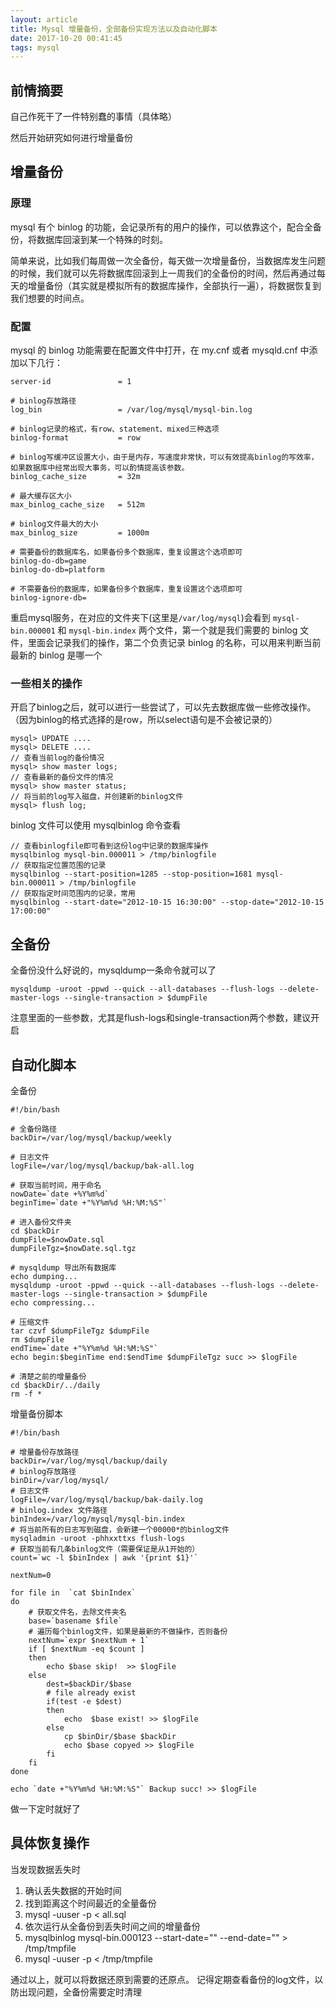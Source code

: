 ```yaml
---
layout: article
title: Mysql 增量备份，全部备份实现方法以及自动化脚本
date: 2017-10-20 00:41:45
tags: mysql
---
```


## 前情摘要

自己作死干了一件特别蠢的事情（具体略）

然后开始研究如何进行增量备份

## 增量备份

### 原理

mysql 有个 binlog 的功能，会记录所有的用户的操作，可以依靠这个，配合全备份，将数据库回滚到某一个特殊的时刻。

简单来说，比如我们每周做一次全备份，每天做一次增量备份，当数据库发生问题的时候，我们就可以先将数据库回滚到上一周我们的全备份的时间，然后再通过每天的增量备份（其实就是模拟所有的数据库操作，全部执行一遍），将数据恢复到我们想要的时间点。

### 配置

mysql 的 binlog 功能需要在配置文件中打开，在 my.cnf 或者 mysqld.cnf 中添加以下几行：

```shell
server-id               = 1

# binlog存放路径
log_bin                 = /var/log/mysql/mysql-bin.log

# binlog记录的格式，有row、statement、mixed三种选项
binlog-format           = row

# binlog写缓冲区设置大小，由于是内存，写速度非常快，可以有效提高binlog的写效率，如果数据库中经常出现大事务，可以酌情提高该参数。
binlog_cache_size       = 32m

# 最大缓存区大小
max_binlog_cache_size   = 512m

# binlog文件最大的大小
max_binlog_size         = 1000m

# 需要备份的数据库名，如果备份多个数据库，重复设置这个选项即可
binlog-do-db=game     
binlog-do-db=platform

# 不需要备份的数据库，如果备份多个数据库，重复设置这个选项即可
binlog-ignore-db=
```

重启mysql服务，在对应的文件夹下(这里是`/var/log/mysql`)会看到 `mysql-bin.000001` 和 `mysql-bin.index` 两个文件，第一个就是我们需要的 binlog 文件，里面会记录我们的操作，第二个负责记录 binlog 的名称，可以用来判断当前最新的 binlog 是哪一个

### 一些相关的操作

开启了binlog之后，就可以进行一些尝试了，可以先去数据库做一些修改操作。（因为binlog的格式选择的是row，所以select语句是不会被记录的）

```mysql
mysql> UPDATE ....
mysql> DELETE ....
// 查看当前log的备份情况
mysql> show master logs;
// 查看最新的备份文件的情况
mysql> show master status;
// 将当前的log写入磁盘，并创建新的binlog文件
mysql> flush log;
```

binlog 文件可以使用 mysqlbinlog 命令查看

```mysql
// 查看binlogfile即可看到这份log中记录的数据库操作
mysqlbinlog mysql-bin.000011 > /tmp/binlogfile
// 获取指定位置范围的记录
mysqlbinlog --start-position=1285 --stop-position=1681 mysql-bin.000011 > /tmp/binlogfile
// 获取指定时间范围内的记录，常用
mysqlbinlog --start-date="2012-10-15 16:30:00" --stop-date="2012-10-15 17:00:00"
```

## 全备份

全备份没什么好说的，mysqldump一条命令就可以了
```
mysqldump -uroot -ppwd --quick --all-databases --flush-logs --delete-master-logs --single-transaction > $dumpFile
```
注意里面的一些参数，尤其是flush-logs和single-transaction两个参数，建议开启

## 自动化脚本

全备份
```shell
#!/bin/bash

# 全备份路径
backDir=/var/log/mysql/backup/weekly

# 日志文件
logFile=/var/log/mysql/backup/bak-all.log

# 获取当前时间，用于命名
nowDate=`date +%Y%m%d`
beginTime=`date +"%Y%m%d %H:%M:%S"`

# 进入备份文件夹
cd $backDir
dumpFile=$nowDate.sql
dumpFileTgz=$nowDate.sql.tgz

# mysqldump 导出所有数据库
echo dumping...
mysqldump -uroot -ppwd --quick --all-databases --flush-logs --delete-master-logs --single-transaction > $dumpFile
echo compressing...

# 压缩文件
tar czvf $dumpFileTgz $dumpFile
rm $dumpFile
endTime=`date +"%Y%m%d %H:%M:%S"`
echo begin:$beginTime end:$endTime $dumpFileTgz succ >> $logFile

# 清楚之前的增量备份
cd $backDir/../daily
rm -f *
```

增量备份脚本

```shell
#!/bin/bash

# 增量备份存放路径
backDir=/var/log/mysql/backup/daily
# binlog存放路径
binDir=/var/log/mysql/
# 日志文件
logFile=/var/log/mysql/backup/bak-daily.log
# binlog.index 文件路径
binIndex=/var/log/mysql/mysql-bin.index
# 将当前所有的日志写到磁盘，会新建一个00000*的binlog文件
mysqladmin -uroot -phhxxttxs flush-logs
# 获取当前有几条binlog文件（需要保证是从1开始的）
count=`wc -l $binIndex | awk '{print $1}'`

nextNum=0

for file in  `cat $binIndex`
do
    # 获取文件名，去除文件夹名
    base=`basename $file`
    # 遍历每个binlog文件，如果是最新的不做操作，否则备份
    nextNum=`expr $nextNum + 1`
    if [ $nextNum -eq $count ]
    then
    	echo $base skip!  >> $logFile
    else
        dest=$backDir/$base
        # file already exist
        if(test -e $dest)
        then
            echo  $base exist! >> $logFile
       	else
            cp $binDir/$base $backDir
            echo $base copyed >> $logFile
        fi
    fi
done

echo `date +"%Y%m%d %H:%M:%S"` Backup succ! >> $logFile
```

做一下定时就好了

## 具体恢复操作

当发现数据丢失时

1. 确认丢失数据的开始时间
2. 找到距离这个时间最近的全量备份
3. mysql -uuser -p < all.sql
4. 依次运行从全备份到丢失时间之间的增量备份
5. mysqlbinlog mysql-bin.000123 --start-date="" --end-date="" > /tmp/tmpfile
6. mysql -uuser -p < /tmp/tmpfile

通过以上，就可以将数据还原到需要的还原点。
记得定期查看备份的log文件，以防出现问题，全备份需要定时清理